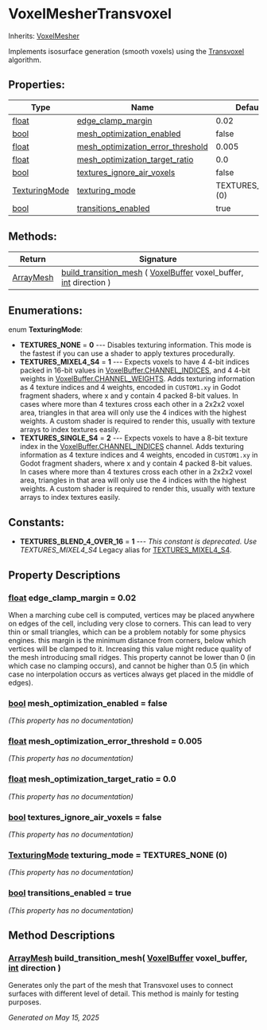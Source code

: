 # VoxelMesherTransvoxel

Inherits: [VoxelMesher](VoxelMesher.md)

Implements isosurface generation (smooth voxels) using the [Transvoxel](https://transvoxel.org/) algorithm.

## Properties:


Type                                                                      | Name                                                                       | Default
------------------------------------------------------------------------- | -------------------------------------------------------------------------- | ------------------
[float](https://docs.godotengine.org/en/stable/classes/class_float.html)  | [edge_clamp_margin](#i_edge_clamp_margin)                                  | 0.02
[bool](https://docs.godotengine.org/en/stable/classes/class_bool.html)    | [mesh_optimization_enabled](#i_mesh_optimization_enabled)                  | false
[float](https://docs.godotengine.org/en/stable/classes/class_float.html)  | [mesh_optimization_error_threshold](#i_mesh_optimization_error_threshold)  | 0.005
[float](https://docs.godotengine.org/en/stable/classes/class_float.html)  | [mesh_optimization_target_ratio](#i_mesh_optimization_target_ratio)        | 0.0
[bool](https://docs.godotengine.org/en/stable/classes/class_bool.html)    | [textures_ignore_air_voxels](#i_textures_ignore_air_voxels)                | false
[TexturingMode](VoxelMesherTransvoxel.md#enumerations)                    | [texturing_mode](#i_texturing_mode)                                        | TEXTURES_NONE (0)
[bool](https://docs.godotengine.org/en/stable/classes/class_bool.html)    | [transitions_enabled](#i_transitions_enabled)                              | true
<p></p>

## Methods:


Return                                                                            | Signature
--------------------------------------------------------------------------------- | ----------------------------------------------------------------------------------------------------------------------------------------------------------------------------------
[ArrayMesh](https://docs.godotengine.org/en/stable/classes/class_arraymesh.html)  | [build_transition_mesh](#i_build_transition_mesh) ( [VoxelBuffer](VoxelBuffer.md) voxel_buffer, [int](https://docs.godotengine.org/en/stable/classes/class_int.html) direction )
<p></p>

## Enumerations:

enum **TexturingMode**:

- <span id="i_TEXTURES_NONE"></span>**TEXTURES_NONE** = **0** --- Disables texturing information. This mode is the fastest if you can use a shader to apply textures procedurally.
- <span id="i_TEXTURES_MIXEL4_S4"></span>**TEXTURES_MIXEL4_S4** = **1** --- Expects voxels to have 4 4-bit indices packed in 16-bit values in [VoxelBuffer.CHANNEL_INDICES](VoxelBuffer.md#i_CHANNEL_INDICES), and 4 4-bit weights in [VoxelBuffer.CHANNEL_WEIGHTS](VoxelBuffer.md#i_CHANNEL_WEIGHTS). Adds texturing information as 4 texture indices and 4 weights, encoded in `CUSTOM1.xy` in Godot fragment shaders, where x and y contain 4 packed 8-bit values. In cases where more than 4 textures cross each other in a 2x2x2 voxel area, triangles in that area will only use the 4 indices with the highest weights. A custom shader is required to render this, usually with texture arrays to index textures easily.
- <span id="i_TEXTURES_SINGLE_S4"></span>**TEXTURES_SINGLE_S4** = **2** --- Expects voxels to have a 8-bit texture index in the [VoxelBuffer.CHANNEL_INDICES](VoxelBuffer.md#i_CHANNEL_INDICES) channel. Adds texturing information as 4 texture indices and 4 weights, encoded in `CUSTOM1.xy` in Godot fragment shaders, where x and y contain 4 packed 8-bit values. In cases where more than 4 textures cross each other in a 2x2x2 voxel area, triangles in that area will only use the 4 indices with the highest weights. A custom shader is required to render this, usually with texture arrays to index textures easily.


## Constants:

- <span id="i_TEXTURES_BLEND_4_OVER_16"></span>**TEXTURES_BLEND_4_OVER_16** = **1** --- *This constant is deprecated. Use TEXTURES_MIXEL4_S4* Legacy alias for [TEXTURES_MIXEL4_S4](VoxelMesherTransvoxel.md#i_TEXTURES_MIXEL4_S4).

## Property Descriptions

### [float](https://docs.godotengine.org/en/stable/classes/class_float.html)<span id="i_edge_clamp_margin"></span> **edge_clamp_margin** = 0.02

When a marching cube cell is computed, vertices may be placed anywhere on edges of the cell, including very close to corners. This can lead to very thin or small triangles, which can be a problem notably for some physics engines. this margin is the minimum distance from corners, below which vertices will be clamped to it. Increasing this value might reduce quality of the mesh introducing small ridges. This property cannot be lower than 0 (in which case no clamping occurs), and cannot be higher than 0.5 (in which case no interpolation occurs as vertices always get placed in the middle of edges).

### [bool](https://docs.godotengine.org/en/stable/classes/class_bool.html)<span id="i_mesh_optimization_enabled"></span> **mesh_optimization_enabled** = false

*(This property has no documentation)*

### [float](https://docs.godotengine.org/en/stable/classes/class_float.html)<span id="i_mesh_optimization_error_threshold"></span> **mesh_optimization_error_threshold** = 0.005

*(This property has no documentation)*

### [float](https://docs.godotengine.org/en/stable/classes/class_float.html)<span id="i_mesh_optimization_target_ratio"></span> **mesh_optimization_target_ratio** = 0.0

*(This property has no documentation)*

### [bool](https://docs.godotengine.org/en/stable/classes/class_bool.html)<span id="i_textures_ignore_air_voxels"></span> **textures_ignore_air_voxels** = false

*(This property has no documentation)*

### [TexturingMode](VoxelMesherTransvoxel.md#enumerations)<span id="i_texturing_mode"></span> **texturing_mode** = TEXTURES_NONE (0)

*(This property has no documentation)*

### [bool](https://docs.godotengine.org/en/stable/classes/class_bool.html)<span id="i_transitions_enabled"></span> **transitions_enabled** = true

*(This property has no documentation)*

## Method Descriptions

### [ArrayMesh](https://docs.godotengine.org/en/stable/classes/class_arraymesh.html)<span id="i_build_transition_mesh"></span> **build_transition_mesh**( [VoxelBuffer](VoxelBuffer.md) voxel_buffer, [int](https://docs.godotengine.org/en/stable/classes/class_int.html) direction )

Generates only the part of the mesh that Transvoxel uses to connect surfaces with different level of detail. This method is mainly for testing purposes.

_Generated on May 15, 2025_
